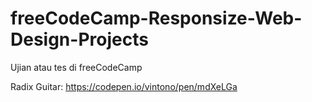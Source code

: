 # freeCodeCamp-Responsize-Web-Design-Projects
Ujian atau tes di freeCodeCamp

Radix Guitar: https://codepen.io/vintono/pen/mdXeLGa
